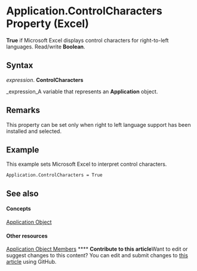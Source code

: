 
# Application.ControlCharacters Property (Excel)

 **True** if Microsoft Excel displays control characters for right-to-left languages. Read/write **Boolean**.


## Syntax

 _expression_. **ControlCharacters**

 _expression_A variable that represents an  **Application** object.


## Remarks

This property can be set only when right to left language support has been installed and selected.


## Example

This example sets Microsoft Excel to interpret control characters.


```
Application.ControlCharacters = True
```


## See also


#### Concepts


 [Application Object](19b73597-5cf9-4f56-8227-b5211f657f6f.md)
#### Other resources


 [Application Object Members](4cb9ca42-8d07-cc9c-2d80-4eb9a5921e1e.md)
****   **Contribute to this article**Want to edit or suggest changes to this content? You can edit and submit changes to  [this article](https://github.com/jhershey00/VBA_Excel_Test/OpenXMLCon/articles/039a266a-e5ae-468e-e3ee-101fa2b12863.md) using GitHub.

